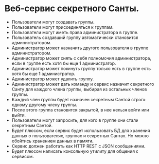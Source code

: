 # Веб-сервис секретного Санты.

* Пользователи могут создавать группы.
* Пользователи могут присоединяться к группам.
* Пользователи могут иметь права администратора в группе.
* Пользователь создавший группу автоматически становится администратором.
* Администратор может назначить другого пользователя в группе администратором.
* Администратор может снять с себя полномочия администратора, если в группе есть хотя бы еще 1 администратор.
* Администратор может покинуть группу только есть в группе есть хотя бы еще 1 администратор.
* Администратор может удалить группу.
* Администратор может дать команду и сервис назначит секретного Санту для каждого члена группы, выбирая из остальных членов группы.
* Каждый член группы будет назначен секретным Сантой строго одному другому члену группы.
* После этого группа становится закрытой, в нее нельзя войти или выйти.
* Пользователи могут запросить, для кого в группе они стали секретным Сантой.
* Будет плюсом, если сервис будет использовать БД для хранения данных о пользователях, группах и секретных Сантах. Но можно обойтись хранением данных в памяти.
* Сервис должен работать как HTTP REST с JSON сообщениями.
* Будет плюсом написать консольную утилиту для общения с сервисом.
